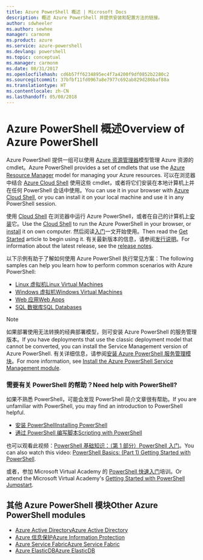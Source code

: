 ```yaml
---
title: Azure PowerShell 概述 | Microsoft Docs
description: 概述 Azure PowerShell 并提供安装和配置方法的链接。
author: sdwheeler
ms.author: sewhee
manager: carmonm
ms.product: azure
ms.service: azure-powershell
ms.devlang: powershell
ms.topic: conceptual
ms.manager: carmonm
ms.date: 08/31/2017
ms.openlocfilehash: cd6b57ff6234895ec4f7a4200f9df0852b2280c2
ms.sourcegitcommit: 37bfbf11fd0967a8e7977c692ab829d286baf88a
ms.translationtype: HT
ms.contentlocale: zh-CN
ms.lasthandoff: 05/08/2018
---
```

# <a name="overview-of-azure-powershell"></a><span data-ttu-id="4fe6c-103">Azure PowerShell 概述</span><span class="sxs-lookup"><span data-stu-id="4fe6c-103">Overview of Azure PowerShell</span></span>

<span data-ttu-id="4fe6c-104">Azure PowerShell 提供一组可以使用 [Azure 资源管理器](/azure/azure-resource-manager/resource-group-overview)模型管理 Azure 资源的 cmdlet。</span><span class="sxs-lookup"><span data-stu-id="4fe6c-104">Azure PowerShell provides a set of cmdlets that use the [Azure Resource Manager](/azure/azure-resource-manager/resource-group-overview) model for managing your Azure resources.</span></span> <span data-ttu-id="4fe6c-105">可以在浏览器中结合 [Azure Cloud Shell](/azure/cloud-shell/overview) 使用这些 cmdlet，或者将它们安装在本地计算机上并在任何 PowerShell 会话中使用。</span><span class="sxs-lookup"><span data-stu-id="4fe6c-105">You can use it in your browser with [Azure Cloud Shell](/azure/cloud-shell/overview), or you can install it on your local machine and use it in any PowerShell session.</span></span>

<span data-ttu-id="4fe6c-106">使用 [Cloud Shell](/azure/cloud-shell/overview) 在浏览器中运行 Azure PowerShell，或者在自己的计算机上[安装](install-azurerm-ps.md)它。</span><span class="sxs-lookup"><span data-stu-id="4fe6c-106">Use the [Cloud Shell](/azure/cloud-shell/overview) to run the Azure PowerShell in your browser, or [install](install-azurerm-ps.md) it on own computer.</span></span> <span data-ttu-id="4fe6c-107">然后阅读[入门](get-started-azureps.md)一文开始使用。</span><span class="sxs-lookup"><span data-stu-id="4fe6c-107">Then read the [Get Started](get-started-azureps.md) article to begin using it.</span></span> <span data-ttu-id="4fe6c-108">有关最新版本的信息，请参阅[发行说明](release-notes-azureps.md)。</span><span class="sxs-lookup"><span data-stu-id="4fe6c-108">For information about the latest release, see the [release notes](release-notes-azureps.md).</span></span>

<span data-ttu-id="4fe6c-109">以下示例有助于了解如何使用 Azure PowerShell 执行常见方案：</span><span class="sxs-lookup"><span data-stu-id="4fe6c-109">The following samples can help you learn how to perform common scenarios with Azure PowerShell:</span></span>

* [<span data-ttu-id="4fe6c-110">Linux 虚拟机</span><span class="sxs-lookup"><span data-stu-id="4fe6c-110">Linux Virtual Machines</span></span>](/azure/virtual-machines/virtual-machines-linux-powershell-samples?toc=/powershell/azure/toc.json)
* [<span data-ttu-id="4fe6c-111">Windows 虚拟机</span><span class="sxs-lookup"><span data-stu-id="4fe6c-111">Windows Virtual Machines</span></span>](/azure/virtual-machines/virtual-machines-windows-powershell-samples?toc=/powershell/azure/toc.json)
* [<span data-ttu-id="4fe6c-112">Web 应用</span><span class="sxs-lookup"><span data-stu-id="4fe6c-112">Web Apps</span></span>](/azure/app-service-web/app-service-powershell-samples?toc=/powershell/azure/toc.json)
* [<span data-ttu-id="4fe6c-113">SQL 数据库</span><span class="sxs-lookup"><span data-stu-id="4fe6c-113">SQL Databases</span></span>](/azure/sql-database/sql-database-powershell-samples?toc=/powershell/azure/toc.json)

> [!NOTE]
> <span data-ttu-id="4fe6c-114">如果部署使用无法转换的经典部署模型，则可安装 Azure PowerShell 的服务管理版本。</span><span class="sxs-lookup"><span data-stu-id="4fe6c-114">If you have deployments that use the classic deployment model that cannot be converted, you can install the Service Management version of Azure PowerShell.</span></span> <span data-ttu-id="4fe6c-115">有关详细信息，请参阅[安装 Azure PowerShell 服务管理模块](/powershell/azure/servicemanagement/install-azure-ps)。</span><span class="sxs-lookup"><span data-stu-id="4fe6c-115">For more information, see [Install the Azure PowerShell Service Management module](/powershell/azure/servicemanagement/install-azure-ps).</span></span>


### <a name="need-help-with-powershell"></a><span data-ttu-id="4fe6c-116">需要有关 PowerShell 的帮助？</span><span class="sxs-lookup"><span data-stu-id="4fe6c-116">Need help with PowerShell?</span></span>

<span data-ttu-id="4fe6c-117">如果不熟悉 PowerShell，可能会发现 PowerShell 简介文章很有帮助。</span><span class="sxs-lookup"><span data-stu-id="4fe6c-117">If you are unfamiliar with PowerShell, you may find an introduction to PowerShell helpful.</span></span>

* [<span data-ttu-id="4fe6c-118">安装 PowerShell</span><span class="sxs-lookup"><span data-stu-id="4fe6c-118">Installing PowerShell</span></span>](/powershell/scripting/installing-windows-powershell)
* [<span data-ttu-id="4fe6c-119">通过 PowerShell 编写脚本</span><span class="sxs-lookup"><span data-stu-id="4fe6c-119">Scripting with PowerShell</span></span>](/powershell/scripting/scripting-with-windows-powershell)

<span data-ttu-id="4fe6c-120">也可以观看此视频：[PowerShell 基础知识：（第 1 部分）PowerShell 入门](https://channel9.msdn.com/Blogs/Taste-of-Premier/PowerShellBasicsPart1)。</span><span class="sxs-lookup"><span data-stu-id="4fe6c-120">You can also watch this video: [PowerShell Basics: (Part 1) Getting Started with PowerShell](https://channel9.msdn.com/Blogs/Taste-of-Premier/PowerShellBasicsPart1).</span></span>

<span data-ttu-id="4fe6c-121">或者，参加 Microsoft Virtual Academy 的 [PowerShell 快速入门](https://mva.microsoft.com/liveevents/powershell-jumpstart)培训。</span><span class="sxs-lookup"><span data-stu-id="4fe6c-121">Or attend the Microsoft Virtual Academy's [Getting Started with PowerShell Jumpstart](https://mva.microsoft.com/liveevents/powershell-jumpstart).</span></span>

## <a name="other-azure-powershell-modules"></a><span data-ttu-id="4fe6c-122">其他 Azure PowerShell 模块</span><span class="sxs-lookup"><span data-stu-id="4fe6c-122">Other Azure PowerShell modules</span></span>

* [<span data-ttu-id="4fe6c-123">Azure Active Directory</span><span class="sxs-lookup"><span data-stu-id="4fe6c-123">Azure Active Directory</span></span>](/powershell/azure/active-directory/)
* [<span data-ttu-id="4fe6c-124">Azure 信息保护</span><span class="sxs-lookup"><span data-stu-id="4fe6c-124">Azure Information Protection</span></span>](/powershell/azure/aip/)
* [<span data-ttu-id="4fe6c-125">Azure Service Fabric</span><span class="sxs-lookup"><span data-stu-id="4fe6c-125">Azure Service Fabric</span></span>](/powershell/azure/service-fabric/)
* [<span data-ttu-id="4fe6c-126">Azure ElasticDB</span><span class="sxs-lookup"><span data-stu-id="4fe6c-126">Azure ElasticDB</span></span>](/powershell/azure/elasticdbjobs/)
